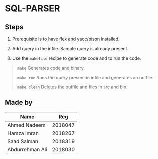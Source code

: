 # SQL-PARSER

## Steps

1. Prerequisite is to have flex and yacc/bison installed.

2. Add query in the infile. Sample query is already present.

3. Use the `makefile` recipe to generate code and to run the code.

> `make` Generates code and binary.
>
>`make run` Runs the query present in infile and generates an outfile.
>
>`make clean` Deletes the outfile and files in src and bin.

## Made by

|Name|Reg|
|--- | ---|
|Ahmed Nadeem|2018047|
|Hamza Imran|2018267|
|Saad Salman|2018319|
|Abdurrehman Ali|2018030|
